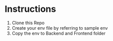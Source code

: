 # Instructions
1. Clone this Repo
2. Create your env file by referring to sample env
3. Copy the env to Backend and Frontend folder